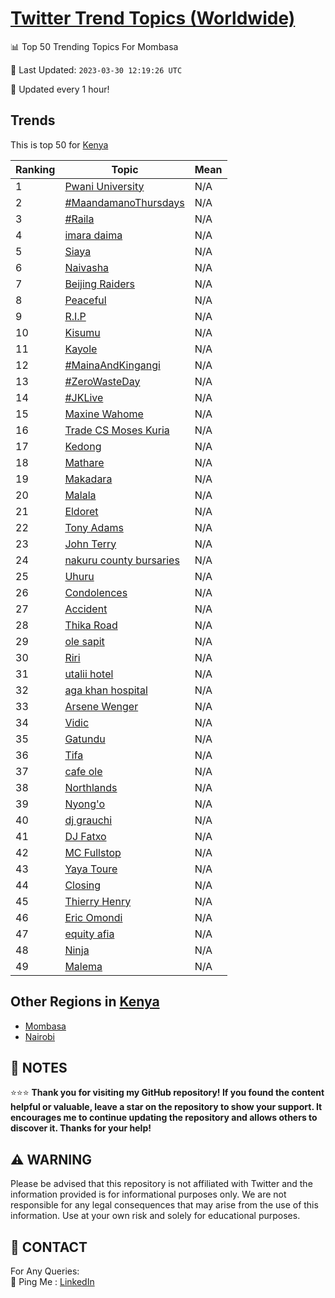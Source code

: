 [Twitter Trend Topics (Worldwide)](https://github.com/ErcinDedeoglu/Twitter-Trend-Topics)
==========


📊 Top 50 Trending Topics For Mombasa

📆 Last Updated: `2023-03-30 12:19:26 UTC`

🔧 Updated every 1 hour!


## Trends

This is top 50 for [Kenya](</Kenya>)

| Ranking | Topic | Mean |
| ------- | ------------ | ------------ |
| 1 | [Pwani University](http://twitter.com/search?q=Pwani+University) | N/A |
| 2 | [#MaandamanoThursdays](http://twitter.com/search?q=%23MaandamanoThursdays) | N/A |
| 3 | [#Raila](http://twitter.com/search?q=%23Raila) | N/A |
| 4 | [imara daima](http://twitter.com/search?q=imara+daima) | N/A |
| 5 | [Siaya](http://twitter.com/search?q=Siaya) | N/A |
| 6 | [Naivasha](http://twitter.com/search?q=Naivasha) | N/A |
| 7 | [Beijing Raiders](http://twitter.com/search?q=Beijing+Raiders) | N/A |
| 8 | [Peaceful](http://twitter.com/search?q=Peaceful) | N/A |
| 9 | [R.I.P](http://twitter.com/search?q=R.I.P) | N/A |
| 10 | [Kisumu](http://twitter.com/search?q=Kisumu) | N/A |
| 11 | [Kayole](http://twitter.com/search?q=Kayole) | N/A |
| 12 | [#MainaAndKingangi](http://twitter.com/search?q=%23MainaAndKingangi) | N/A |
| 13 | [#ZeroWasteDay](http://twitter.com/search?q=%23ZeroWasteDay) | N/A |
| 14 | [#JKLive](http://twitter.com/search?q=%23JKLive) | N/A |
| 15 | [Maxine Wahome](http://twitter.com/search?q=Maxine+Wahome) | N/A |
| 16 | [Trade CS Moses Kuria](http://twitter.com/search?q=Trade+CS+Moses+Kuria) | N/A |
| 17 | [Kedong](http://twitter.com/search?q=Kedong) | N/A |
| 18 | [Mathare](http://twitter.com/search?q=Mathare) | N/A |
| 19 | [Makadara](http://twitter.com/search?q=Makadara) | N/A |
| 20 | [Malala](http://twitter.com/search?q=Malala) | N/A |
| 21 | [Eldoret](http://twitter.com/search?q=Eldoret) | N/A |
| 22 | [Tony Adams](http://twitter.com/search?q=Tony+Adams) | N/A |
| 23 | [John Terry](http://twitter.com/search?q=John+Terry) | N/A |
| 24 | [nakuru county bursaries](http://twitter.com/search?q=nakuru+county+bursaries) | N/A |
| 25 | [Uhuru](http://twitter.com/search?q=Uhuru) | N/A |
| 26 | [Condolences](http://twitter.com/search?q=Condolences) | N/A |
| 27 | [Accident](http://twitter.com/search?q=Accident) | N/A |
| 28 | [Thika Road](http://twitter.com/search?q=Thika+Road) | N/A |
| 29 | [ole sapit](http://twitter.com/search?q=ole+sapit) | N/A |
| 30 | [Riri](http://twitter.com/search?q=Riri) | N/A |
| 31 | [utalii hotel](http://twitter.com/search?q=utalii+hotel) | N/A |
| 32 | [aga khan hospital](http://twitter.com/search?q=aga+khan+hospital) | N/A |
| 33 | [Arsene Wenger](http://twitter.com/search?q=Arsene+Wenger) | N/A |
| 34 | [Vidic](http://twitter.com/search?q=Vidic) | N/A |
| 35 | [Gatundu](http://twitter.com/search?q=Gatundu) | N/A |
| 36 | [Tifa](http://twitter.com/search?q=Tifa) | N/A |
| 37 | [cafe ole](http://twitter.com/search?q=cafe+ole) | N/A |
| 38 | [Northlands](http://twitter.com/search?q=Northlands) | N/A |
| 39 | [Nyong'o](http://twitter.com/search?q=Nyong%27o) | N/A |
| 40 | [dj grauchi](http://twitter.com/search?q=dj+grauchi) | N/A |
| 41 | [DJ Fatxo](http://twitter.com/search?q=DJ+Fatxo) | N/A |
| 42 | [MC Fullstop](http://twitter.com/search?q=MC+Fullstop) | N/A |
| 43 | [Yaya Toure](http://twitter.com/search?q=Yaya+Toure) | N/A |
| 44 | [Closing](http://twitter.com/search?q=Closing) | N/A |
| 45 | [Thierry Henry](http://twitter.com/search?q=Thierry+Henry) | N/A |
| 46 | [Eric Omondi](http://twitter.com/search?q=Eric+Omondi) | N/A |
| 47 | [equity afia](http://twitter.com/search?q=equity+afia) | N/A |
| 48 | [Ninja](http://twitter.com/search?q=Ninja) | N/A |
| 49 | [Malema](http://twitter.com/search?q=Malema) | N/A |



## Other Regions in [Kenya](</Kenya>)

* [Mombasa](</Kenya/Mombasa.md>)
* [Nairobi](</Kenya/Nairobi.md>)



## 📝 NOTES

⭐⭐⭐ **Thank you for visiting my GitHub repository! If you found the content helpful or valuable, leave a star on the repository to show your support. It encourages me to continue updating the repository and allows others to discover it. Thanks for your help!**


## ⚠️ WARNING

Please be advised that this repository is not affiliated with Twitter and the information provided is for informational purposes only. We are not responsible for any legal consequences that may arise from the use of this information. Use at your own risk and solely for educational purposes.


## 📨 CONTACT

 For Any Queries:  
            🏓 Ping Me : [LinkedIn](https://www.linkedin.com/in/ercindedeoglu/)
